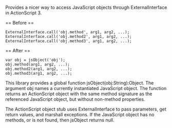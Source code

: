 Provides a nicer way to access JavaScript objects through
ExternalInterface in ActionScript 3.

== Before ==

    ExternalInterface.call('obj.method', arg1, arg2, ...);
    ExternalInterface.call('obj.method2', arg1, arg2, ...);
    ExternalInterface.call('obj.method3', arg1, arg2, ...);

== After ==

    var obj = jsObject('obj');
    obj.method(arg1, arg2, ...);
    obj.method2(arg1, arg2, ...);
    obj.method3(arg1, arg2, ...);

This library provides a global function jsObject(obj:String):Object. The
argument obj names a currently instantiated JavaScript object. The
function returns an ActionScript object with the same method signature
as the referenced JavaScript object, but without non-method properties.

The ActionScript object stub uses ExternalInterface to pass parameters,
get return values, and marshall exceptions. If the JavaScript object
has no methods, or is not found, then jsObject returns null.
